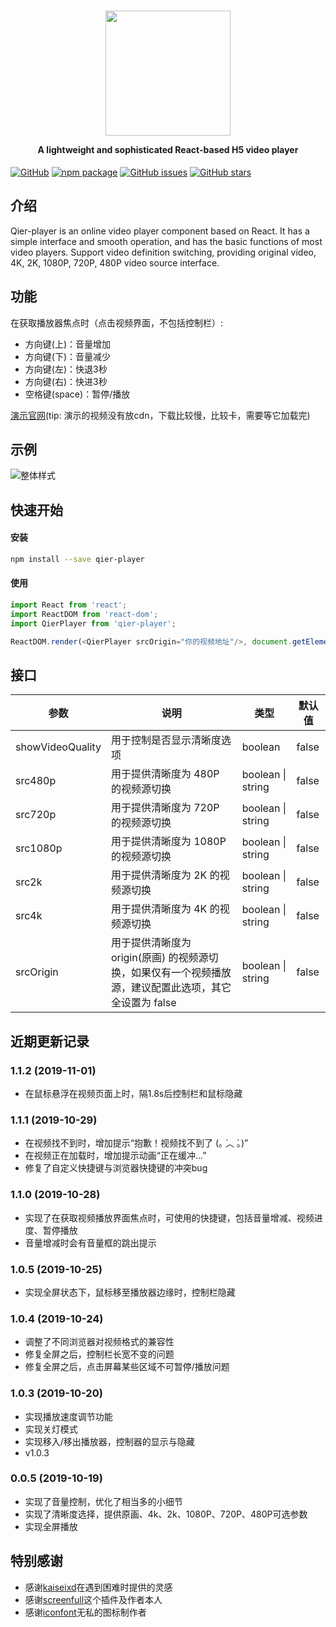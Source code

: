 <h1 align="center">
  <img src="https://i0.hdslb.com/bfs/album/d72f47cd98c9fb6287d7eaf002695de4f53de6f2.png" height="200" width="200"/>
  <p align="center" style="font-size: 0.5em">A lightweight and sophisticated React-based H5 video player</p>
</h1>

[![GitHub](https://img.shields.io/github/license/vortesnail/qier-player)](https://github.com/vortesnail/qier-player/blob/master/LICENSE) [![npm package](https://img.shields.io/npm/v/qier-player)](https://www.npmjs.com/package/qier-player) [![GitHub issues](https://img.shields.io/github/issues/vortesnail/qier-player)](https://github.com/vortesnail/qier-player/issues) [![GitHub stars](https://img.shields.io/github/stars/vortesnail/qier-player)](https://github.com/vortesnail/qier-player/stargazers)


## 介绍
Qier-player is an online video player component based on React. It has a simple interface and smooth operation, and has the basic functions of most video players. Support video definition switching, providing original video, 4K, 2K, 1080P, 720P, 480P video source interface.

## 功能
在获取播放器焦点时（点击视频界面，不包括控制栏）:
- 方向键(上)：音量增加
- 方向键(下)：音量减少
- 方向键(左)：快退3秒
- 方向键(右)：快进3秒
- 空格键(space)：暂停/播放

[演示官网](https://vortesnail.github.io/qier-player-demo/)(tip: 演示的视频没有放cdn，下载比较慢，比较卡，需要等它加载完)

## 示例
![整体样式](https://i0.hdslb.com/bfs/album/dc46482ec425ebf78f8501fb44f05f8b01cbda4b.png)


## 快速开始
#### 安装
```bash
npm install --save qier-player
```
#### 使用
```js
import React from 'react';
import ReactDOM from 'react-dom';
import QierPlayer from 'qier-player';

ReactDOM.render(<QierPlayer srcOrigin="你的视频地址"/>, document.getElementById('root'));
```

## 接口
| 参数  |  说明 | 类型  | 默认值  |
| ------------ | ------------ | ------------ | ------------ |
| showVideoQuality  | 用于控制是否显示清晰度选项  | boolean  |  false |
| src480p  |  用于提供清晰度为 480P 的视频源切换 | boolean &#124; string   | false  |
| src720p  |  用于提供清晰度为 720P 的视频源切换 | boolean &#124; string   | false  |
| src1080p  |  用于提供清晰度为 1080P 的视频源切换 | boolean &#124; string   | false  |
| src2k  |  用于提供清晰度为 2K 的视频源切换 | boolean &#124; string   | false  |
| src4k  |  用于提供清晰度为 4K 的视频源切换 | boolean &#124; string   | false  |
| srcOrigin  |  用于提供清晰度为 origin(原画) 的视频源切换，如果仅有一个视频播放源，建议配置此选项，其它全设置为 false | boolean &#124; string   | false  |

## 近期更新记录
### 1.1.2 (2019-11-01)
- 在鼠标悬浮在视频页面上时，隔1.8s后控制栏和鼠标隐藏

### 1.1.1 (2019-10-29)
- 在视频找不到时，增加提示“抱歉！视频找不到了  (｡ ́︿ ̀｡)”
- 在视频正在加载时，增加提示动画“正在缓冲...”
- 修复了自定义快捷键与浏览器快捷键的冲突bug

### 1.1.0 (2019-10-28)
- 实现了在获取视频播放界面焦点时，可使用的快捷键，包括音量增减、视频进度、暂停播放
- 音量增减时会有音量框的跳出提示

### 1.0.5 (2019-10-25)
- 实现全屏状态下，鼠标移至播放器边缘时，控制栏隐藏

### 1.0.4 (2019-10-24)
- 调整了不同浏览器对视频格式的兼容性
- 修复全屏之后，控制栏长宽不变的问题
- 修复全屏之后，点击屏幕某些区域不可暂停/播放问题

### 1.0.3 (2019-10-20)
- 实现播放速度调节功能
- 实现关灯模式
- 实现移入/移出播放器，控制器的显示与隐藏
- v1.0.3

### 0.0.5 (2019-10-19)
- 实现了音量控制，优化了相当多的小细节
- 实现了清晰度选择，提供原画、4k、2k、1080P、720P、480P可选参数
- 实现全屏播放


## 特别感谢
- 感谢[kaiseixd](https://github.com/kaiseixd)在遇到困难时提供的灵感
- 感谢[screenfull](https://github.com/sindresorhus/screenfull.js/)这个插件及作者本人
- 感谢[iconfont](https://www.iconfont.cn/)无私的图标制作者